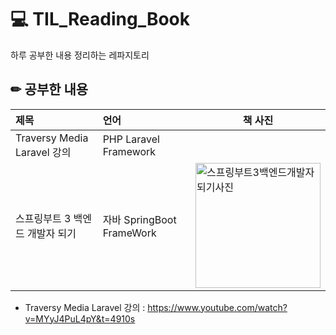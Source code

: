 # 💻 TIL_Reading_Book
하루 공부한 내용 정리하는 레파지토리

## ✏ 공부한 내용
| 제목 | 언어 | 책 사진 |
| :------- | :------ | ----- |
| Traversy Media Laravel 강의 | PHP Laravel Framework | |
| 스프링부트 3 백엔드 개발자 되기 | 자바 SpringBoot FrameWork | <img width="200" alt="스프링부트3백엔드개발자되기사진" src="https://github.com/MsEmily1020/TIL_Reading_Book/assets/121646949/dc820e2f-54a5-4a69-a8df-3fabf51af6b6"> |


- Traversy Media Laravel 강의 : https://www.youtube.com/watch?v=MYyJ4PuL4pY&t=4910s
